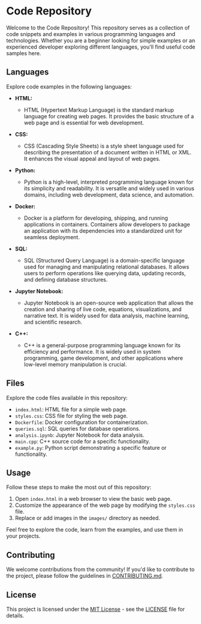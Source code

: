# Code Repository

Welcome to the Code Repository! This repository serves as a collection of code snippets and examples in various programming languages and technologies. Whether you are a beginner looking for simple examples or an experienced developer exploring different languages, you'll find useful code samples here.

## Languages

Explore code examples in the following languages:

- **HTML:**
  - HTML (Hypertext Markup Language) is the standard markup language for creating web pages. It provides the basic structure of a web page and is essential for web development.

- **CSS:**
  - CSS (Cascading Style Sheets) is a style sheet language used for describing the presentation of a document written in HTML or XML. It enhances the visual appeal and layout of web pages.

- **Python:**
  - Python is a high-level, interpreted programming language known for its simplicity and readability. It is versatile and widely used in various domains, including web development, data science, and automation.

- **Docker:**
  - Docker is a platform for developing, shipping, and running applications in containers. Containers allow developers to package an application with its dependencies into a standardized unit for seamless deployment.

- **SQL:**
  - SQL (Structured Query Language) is a domain-specific language used for managing and manipulating relational databases. It allows users to perform operations like querying data, updating records, and defining database structures.

- **Jupyter Notebook:**
  - Jupyter Notebook is an open-source web application that allows the creation and sharing of live code, equations, visualizations, and narrative text. It is widely used for data analysis, machine learning, and scientific research.

- **C++:**
  - C++ is a general-purpose programming language known for its efficiency and performance. It is widely used in system programming, game development, and other applications where low-level memory manipulation is crucial.

## Files

Explore the code files available in this repository:

- `index.html`: HTML file for a simple web page.
- `styles.css`: CSS file for styling the web page.
- `Dockerfile`: Docker configuration for containerization.
- `queries.sql`: SQL queries for database operations.
- `analysis.ipynb`: Jupyter Notebook for data analysis.
- `main.cpp`: C++ source code for a specific functionality.
- `example.py`: Python script demonstrating a specific feature or functionality.

## Usage

Follow these steps to make the most out of this repository:

1. Open `index.html` in a web browser to view the basic web page.
2. Customize the appearance of the web page by modifying the `styles.css` file.
3. Replace or add images in the `images/` directory as needed.

Feel free to explore the code, learn from the examples, and use them in your projects.

## Contributing

We welcome contributions from the community! If you'd like to contribute to the project, please follow the guidelines in [CONTRIBUTING.md](CONTRIBUTING.md).

## License

This project is licensed under the [MIT License](LICENSE) - see the [LICENSE](LICENSE) file for details.
